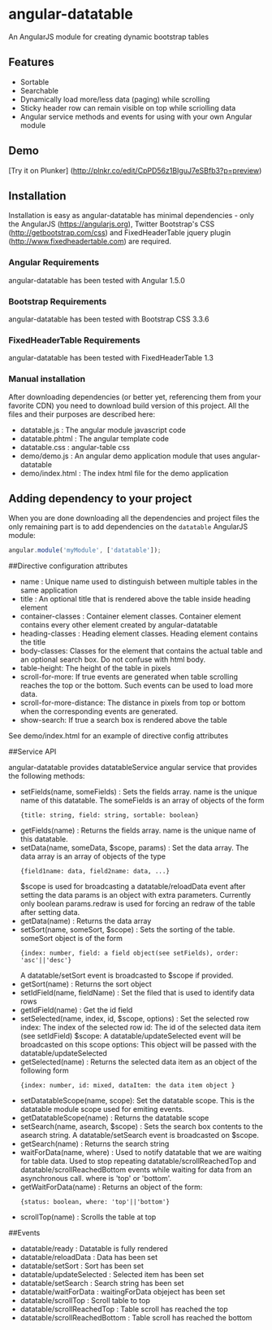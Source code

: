 # angular-datatable
An AngularJS module for creating dynamic bootstrap tables

## Features
* Sortable
* Searchable
* Dynamically load more/less data (paging) while scrolling
* Sticky header row can remain visible on top while scriolling data
* Angular service methods and events for using with your own Angular module 

## Demo
[Try it on Plunker] (http://plnkr.co/edit/CpPD56z1BIguJ7eSBfb3?p=preview)

## Installation
Installation is easy as angular-datatable has minimal dependencies - only the AngularJS (https://angularjs.org), Twitter Bootstrap's CSS (http://getbootstrap.com/css) and FixedHeaderTable jquery plugin (http://www.fixedheadertable.com) are required.

### Angular Requirements
angular-datatable has been tested with Angular 1.5.0

### Bootstrap Requirements
angular-datatable has been tested with Bootstrap CSS 3.3.6

### FixedHeaderTable Requirements
angular-datatable has been tested with FixedHeaderTable 1.3

### Manual installation
After downloading dependencies (or better yet, referencing them from your favorite CDN) you need to download build version of this project. All the files and their purposes are described here:
* datatable.js : The angular module javascript code
* datatable.phtml : The angular template code
* datatable.css : angular-table css
* demo/demo.js : An angular demo application module that uses angular-datatable
* demo/index.html : The index html file for the demo application

## Adding dependency to your project

When you are done downloading all the dependencies and project files the only remaining part is to add dependencies on the `datatable` AngularJS module:

```js
angular.module('myModule', ['datatable']);
```

##Directive configuration attributes

* name : Unique name used to distinguish between multiple tables in the same application
* title : An optional title that is rendered above the table inside heading element
* container-classes : Container element classes. Container element contains every other element created by angular-datatable
* heading-classes : Heading element classes. Heading element contains the title
* body-classes: Classes for the element that contains the actual table and an optional search box. Do not confuse with html body.
* table-height: The height of the table in pixels
* scroll-for-more: If true events are generated when table scrolling reaches the top or the bottom. Such events can be used to load more data. 
* scroll-for-more-distance: The distance in pixels from top or bottom when the corresponding events are generated.
* show-search: If true a search box is rendered above the table

See demo/index.html for an example of directive config attributes

##Service API

angular-datatable provides datatableService angular service that provides the following methods:
* setFields(name, someFields) : Sets the fields array. name is the unique name of this datatable. 
    The someFields is an array of objects of the form 
    ```    
    {title: string, field: string, sortable: boolean}
    ```
* getFields(name) : Returns the fields array. name is the unique name of this datatable. 
* setData(name, someData, $scope, params) : Set the data array. 
    The data array is an array of objects of the type 
    ```    
    {field1name: data, field2name: data, ...}
    ```
    $scope is used for broadcasting a datatable/reloadData event after setting the data
    params is an object with extra parameters. Currently only boolean params.redraw is used for forcing an redraw of the table after setting data.
* getData(name) : Returns the data array
* setSort(name, someSort, $scope) : Sets the sorting of the table.
    someSort object is of the form
    ```    
    {index: number, field: a field object(see setFields), order: 'asc'||'desc'}
    ```
    A datatable/setSort event is broadcasted to $scope if provided.
* getSort(name) : Returns the sort object
* setIdField(name, fieldName) : Set the filed that is used to identify data rows
* getIdField(name) : Get the id field
* setSelected(name, index, id, $scope, options) : Set the selected row
    index: The index of the selected row
    id: The id of the selected data item (see setIdField)
    $scope: A datatable/updateSelected event will be broadcasted on this scope
    options: This object will be passed with the datatable/updateSelected
* getSelected(name) : Returns the selected data item as an object of the following form
    ```    
    {index: number, id: mixed, dataItem: the data item object }
    ```
* setDatatableScope(name, scope): Set the datatable scope. This is the datatable module scope used for emiting events.
* getDatatableScope(name) : Returns the datatable scope
* setSearch(name, asearch, $scope) : Sets the search box contents to the asearch string. A datatable/setSearch event is broadcasted on $scope.  
* getSearch(name) : Returns the search string
* waitForData(name, where) : Used to notify datatable that we are waiting for table data. 
    Used to stop repeating datatable/scrollReachedTop and datatable/scrollReachedBottom events while waiting for data from an asynchronous call.
    where is 'top' or 'bottom'.
* getWaitForData(name) : Returns an object of the form:
    ```    
    {status: boolean, where: 'top'||'bottom'}
    ```
* scrollTop(name) : Scrolls the table at top

##Events

* datatable/ready : Datatable is fully rendered
* datatable/reloadData : Data has been set
* datatable/setSort : Sort has been set
* datatable/updateSelected : Selected item has been set
* datatable/setSearch : Search string has been set
* datatable/waitForData : waitingForData objeject has been set
* datatable/scrollTop : Scroll table to top
* datatable/scrollReachedTop : Table scroll has reached the top
* datatable/scrollReachedBottom : Table scroll has reached the bottom
